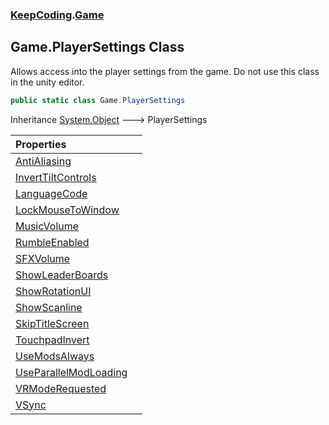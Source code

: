 ### [KeepCoding](KeepCoding.md 'KeepCoding').[Game](KeepCoding_Game.md 'KeepCoding.Game')
## Game.PlayerSettings Class
Allows access into the player settings from the game. Do not use this class in the unity editor.   
```csharp
public static class Game.PlayerSettings
```

Inheritance [System.Object](https://docs.microsoft.com/en-us/dotnet/api/System.Object 'System.Object') &#129106; PlayerSettings  

| Properties | |
| :--- | :--- |
| [AntiAliasing](KeepCoding_Game_PlayerSettings_AntiAliasing.md 'KeepCoding.Game.PlayerSettings.AntiAliasing') |  |
| [InvertTiltControls](KeepCoding_Game_PlayerSettings_InvertTiltControls.md 'KeepCoding.Game.PlayerSettings.InvertTiltControls') |  |
| [LanguageCode](KeepCoding_Game_PlayerSettings_LanguageCode.md 'KeepCoding.Game.PlayerSettings.LanguageCode') |  |
| [LockMouseToWindow](KeepCoding_Game_PlayerSettings_LockMouseToWindow.md 'KeepCoding.Game.PlayerSettings.LockMouseToWindow') |  |
| [MusicVolume](KeepCoding_Game_PlayerSettings_MusicVolume.md 'KeepCoding.Game.PlayerSettings.MusicVolume') |  |
| [RumbleEnabled](KeepCoding_Game_PlayerSettings_RumbleEnabled.md 'KeepCoding.Game.PlayerSettings.RumbleEnabled') |  |
| [SFXVolume](KeepCoding_Game_PlayerSettings_SFXVolume.md 'KeepCoding.Game.PlayerSettings.SFXVolume') |  |
| [ShowLeaderBoards](KeepCoding_Game_PlayerSettings_ShowLeaderBoards.md 'KeepCoding.Game.PlayerSettings.ShowLeaderBoards') |  |
| [ShowRotationUI](KeepCoding_Game_PlayerSettings_ShowRotationUI.md 'KeepCoding.Game.PlayerSettings.ShowRotationUI') |  |
| [ShowScanline](KeepCoding_Game_PlayerSettings_ShowScanline.md 'KeepCoding.Game.PlayerSettings.ShowScanline') |  |
| [SkipTitleScreen](KeepCoding_Game_PlayerSettings_SkipTitleScreen.md 'KeepCoding.Game.PlayerSettings.SkipTitleScreen') |  |
| [TouchpadInvert](KeepCoding_Game_PlayerSettings_TouchpadInvert.md 'KeepCoding.Game.PlayerSettings.TouchpadInvert') |  |
| [UseModsAlways](KeepCoding_Game_PlayerSettings_UseModsAlways.md 'KeepCoding.Game.PlayerSettings.UseModsAlways') |  |
| [UseParallelModLoading](KeepCoding_Game_PlayerSettings_UseParallelModLoading.md 'KeepCoding.Game.PlayerSettings.UseParallelModLoading') |  |
| [VRModeRequested](KeepCoding_Game_PlayerSettings_VRModeRequested.md 'KeepCoding.Game.PlayerSettings.VRModeRequested') |  |
| [VSync](KeepCoding_Game_PlayerSettings_VSync.md 'KeepCoding.Game.PlayerSettings.VSync') |  |
